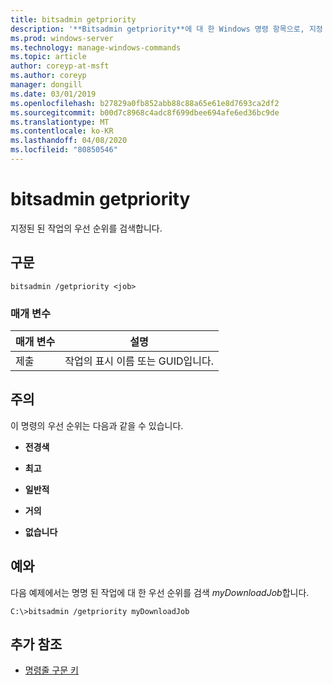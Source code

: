 ```yaml
---
title: bitsadmin getpriority
description: '**Bitsadmin getpriority**에 대 한 Windows 명령 항목으로, 지정 된 작업의 우선 순위를 검색 합니다.'
ms.prod: windows-server
ms.technology: manage-windows-commands
ms.topic: article
author: coreyp-at-msft
ms.author: coreyp
manager: dongill
ms.date: 03/01/2019
ms.openlocfilehash: b27829a0fb852abb88c88a65e61e8d7693ca2df2
ms.sourcegitcommit: b00d7c8968c4adc8f699dbee694afe6ed36bc9de
ms.translationtype: MT
ms.contentlocale: ko-KR
ms.lasthandoff: 04/08/2020
ms.locfileid: "80850546"
---
```

# <a name="bitsadmin-getpriority"></a>bitsadmin getpriority

지정된 된 작업의 우선 순위를 검색합니다.

## <a name="syntax"></a>구문

```
bitsadmin /getpriority <job>
```

### <a name="parameters"></a>매개 변수

| 매개 변수 | 설명 |
| -------------- | -------------- |
| 제출 | 작업의 표시 이름 또는 GUID입니다. |

## <a name="remarks"></a>주의

이 명령의 우선 순위는 다음과 같을 수 있습니다.

- **전경색**

- **최고**

- **일반적**

- **거의**

- **없습니다**

## <a name="examples"></a><a name=BKMK_examples></a>예와

다음 예제에서는 명명 된 작업에 대 한 우선 순위를 검색 *myDownloadJob*합니다.

```
C:\>bitsadmin /getpriority myDownloadJob
```

## <a name="additional-references"></a>추가 참조

- [명령줄 구문 키](command-line-syntax-key.md)

